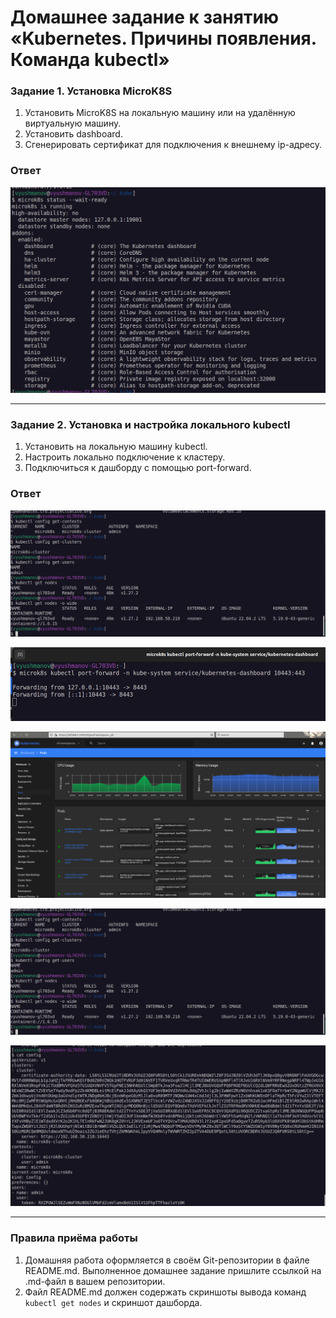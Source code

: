 # Домашнее задание к занятию «Kubernetes. Причины появления. Команда kubectl»



### Задание 1. Установка MicroK8S

1. Установить MicroK8S на локальную машину или на удалённую виртуальную машину.
2. Установить dashboard.
3. Сгенерировать сертификат для подключения к внешнему ip-адресу.

### Ответ
![Alt text](<Screenshot from 2023-06-16 03-22-52.png>)


------

### Задание 2. Установка и настройка локального kubectl
1. Установить на локальную машину kubectl.
2. Настроить локально подключение к кластеру.
3. Подключиться к дашборду с помощью port-forward.

### Ответ

![Alt text](<Screenshot from 2023-06-16 03-21-03.png>)

![Alt text](<Screenshot from 2023-06-16 03-11-35.png>)

![Alt text](<Screenshot from 2023-06-16 03-12-44.png>)

![Alt text](<Screenshot from 2023-06-16 03-21-03-1.png>)

![Alt text](<Screenshot from 2023-06-16 03-23-20.png>)

------

### Правила приёма работы

1. Домашняя работа оформляется в своём Git-репозитории в файле README.md. Выполненное домашнее задание пришлите ссылкой на .md-файл в вашем репозитории.
2. Файл README.md должен содержать скриншоты вывода команд `kubectl get nodes` и скриншот дашборда.


